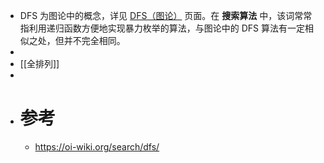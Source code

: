 - DFS 为图论中的概念，详见 [DFS（图论）](https://oi-wiki.org/graph/dfs/) 页面。在 **搜索算法** 中，该词常常指利用递归函数方便地实现暴力枚举的算法，与图论中的 DFS 算法有一定相似之处，但并不完全相同。
-
- [[全排列]]
-
- # 参考
	- https://oi-wiki.org/search/dfs/